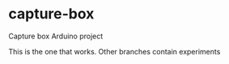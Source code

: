 # capture-box
Capture box Arduino project

This is the one that works. Other branches contain experiments
